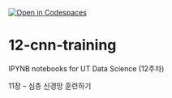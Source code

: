 [![Open in Codespaces](https://classroom.github.com/assets/launch-codespace-2972f46106e565e64193e422d61a12cf1da4916b45550586e14ef0a7c637dd04.svg)](https://classroom.github.com/open-in-codespaces?assignment_repo_id=17250343)
# 12-cnn-training

IPYNB notebooks for UT Data Science (12주차)

11장 – 심층 신경망 훈련하기
